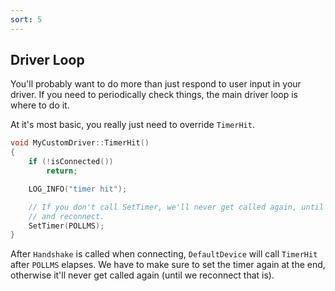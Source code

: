 ```yaml
---
sort: 5
---
```

## Driver Loop

You'll probably want to do more than just respond to user input in your driver.
If you need to periodically check things, the main driver loop is where to do it.

At it's most basic, you really just need to override `TimerHit`.

```cpp
void MyCustomDriver::TimerHit()
{
    if (!isConnected())
        return;

    LOG_INFO("timer hit");

    // If you don't call SetTimer, we'll never get called again, until we disconnect
    // and reconnect.
    SetTimer(POLLMS);
}
```

After `Handshake` is called when connecting, `DefaultDevice` will call `TimerHit` after `POLLMS` elapses. We have to make sure to set the timer again at the end, otherwise it'll never get called
again (until we reconnect that is).

